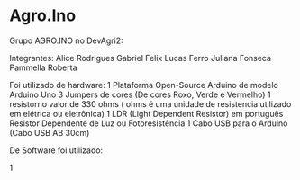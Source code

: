 # Agro.Ino
Grupo AGRO.INO no DevAgri2:

Integrantes:
Alice Rodrigues
Gabriel Felix
Lucas Ferro
Juliana Fonseca 
Pammella Roberta

Foi utilizado de hardware:
1 Plataforma Open-Source Arduino de modelo Arduino Uno
3 Jumpers de cores (De cores Roxo, Verde e Vermelho)
1 resistorno valor de 330 ohms ( ohms é uma unidade de resistencia utilizado em elétrica ou eletrônica) 
1 LDR (Light Dependent Resistor) em português Resistor Dependente de Luz ou Fotoresistência
1 Cabo USB para o Arduino (Cabo USB AB 30cm)

De Software foi utilizado:

1 

